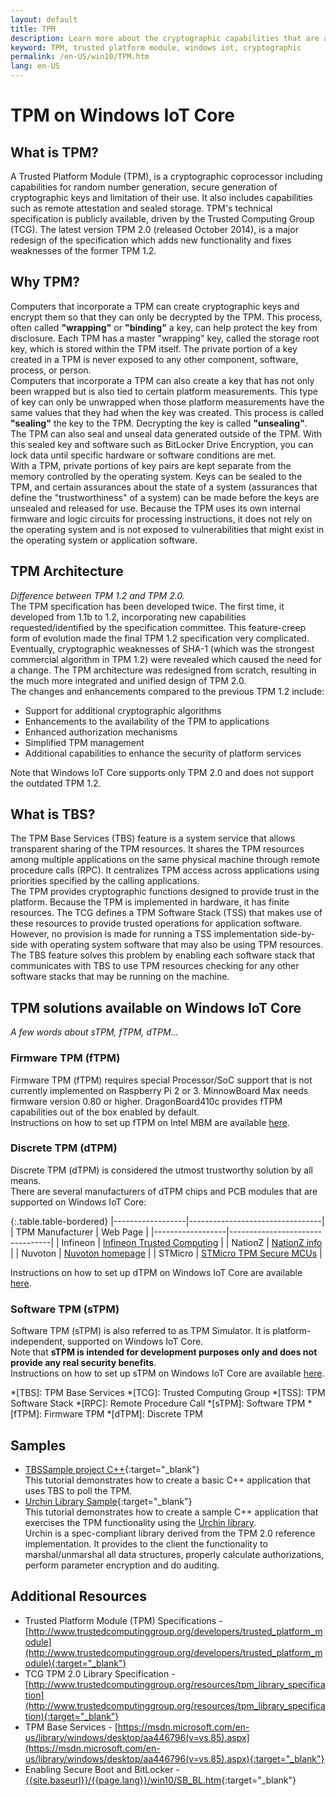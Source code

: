 ```yaml
---
layout: default
title: TPM
description: Learn more about the cryptographic capabilities that are available for Windows IoT Core.
keyword: TPM, trusted platform module, windows iot, cryptographic
permalink: /en-US/win10/TPM.htm
lang: en-US
---
```


# TPM on Windows IoT Core

## What is TPM?  
A Trusted Platform Module (TPM), is a cryptographic coprocessor including capabilities for random number generation, secure generation of cryptographic keys and limitation of their use. It also includes capabilities such as remote attestation and sealed storage.
TPM's technical specification is publicly available, driven by the Trusted Computing Group (TCG). The latest version TPM 2.0 (released October 2014), is a major redesign of the specification which adds new functionality and fixes weaknesses of the former TPM 1.2.

## Why TPM?  
Computers that incorporate a TPM can create cryptographic keys and encrypt them so that they can only be decrypted by the TPM. This process, often called **"wrapping"** or **"binding"** a key, can help protect the key from disclosure. Each TPM has a master "wrapping" key, called the storage root key, which is stored within the TPM itself. The private portion of a key created in a TPM is never exposed to any other component, software, process, or person.  
Computers that incorporate a TPM can also create a key that has not only been wrapped but is also tied to certain platform measurements. This type of key can only be unwrapped when those platform measurements have the same values that they had when the key was created. This process is called **"sealing"** the key to the TPM. Decrypting the key is called **"unsealing"**. The TPM can also seal and unseal data generated outside of the TPM. With this sealed key and software such as BitLocker Drive Encryption, you can lock data until specific hardware or software conditions are met.  
With a TPM, private portions of key pairs are kept separate from the memory controlled by the operating system. Keys can be sealed to the TPM, and certain assurances about the state of a system (assurances that define the "trustworthiness" of a system) can be made before the keys are unsealed and released for use. Because the TPM uses its own internal firmware and logic circuits for processing instructions, it does not rely on the operating system and is not exposed to vulnerabilities that might exist in the operating system or application software.

## TPM Architecture  
_Difference between TPM 1.2 and TPM 2.0._  
The TPM specification has been developed twice. The first time, it developed from 1.1b to 1.2, incorporating  new capabilities requested/identified by the specification committee. This feature-creep form of evolution made the final TPM 1.2 specification very complicated. Eventually, cryptographic weaknesses of SHA-1 (which was the strongest commercial algorithm in TPM 1.2) were revealed which caused the need for a change. The TPM architecture was redesigned from scratch, resulting in the much more integrated and unified design of TPM 2.0.  
The changes and enhancements compared to the previous TPM 1.2 include:

* Support for additional cryptographic algorithms
* Enhancements to the availability of the TPM to applications
* Enhanced authorization mechanisms
* Simplified TPM management
* Additional capabilities to enhance the security of platform services

Note that Windows IoT Core supports only TPM 2.0 and does not support the outdated TPM 1.2.

## What is TBS?  
The TPM Base Services (TBS) feature is a system service that allows transparent sharing of the TPM resources. It shares the TPM resources among multiple applications on the same physical machine through remote procedure calls (RPC). It centralizes TPM access across applications using priorities specified by the calling applications.  
The TPM provides cryptographic functions designed to provide trust in the platform. Because the TPM is implemented in hardware, it has finite resources. The TCG defines a TPM Software Stack (TSS) that makes use of these resources to provide trusted operations for application software. However, no provision is made for running a TSS implementation side-by-side with operating system software that may also be using TPM resources. The TBS feature solves this problem by enabling each software stack that communicates with TBS to use TPM resources checking for any other software stacks that may be running on the machine.

## TPM solutions available on Windows IoT Core  
_A few words about sTPM, fTPM, dTPM..._

### Firmware TPM (fTPM)  
Firmware TPM (fTPM) requires special Processor/SoC support that is not currently implemented on Raspberry Pi 2 or 3. MinnowBoard Max needs firmware version 0.80 or higher. DragonBoard410c provides fTPM capabilities out of the box enabled by default.  
Instructions on how to set up fTPM on Intel MBM are available [here][1].

### Discrete TPM (dTPM)  
Discrete TPM (dTPM) is considered the utmost trustworthy solution by all means.  
There are several manufacturers of dTPM chips and PCB modules that are supported on Windows IoT Core:

{:.table.table-bordered}
|------------------|---------------------------------|
| TPM Manufacturer | Web Page                        |
|------------------|---------------------------------|
| Infineon         | [Infineon Trusted Computing][4] |
| NationZ          | [NationZ info][5]               |
| Nuvoton          | [Nuvoton homepage][6]           |
| STMicro          | [STMicro TPM Secure MCUs][7]    |

Instructions on how to set up dTPM on Windows IoT Core are available [here][2].

### Software TPM (sTPM)  
Software TPM (sTPM) is also referred to as TPM Simulator. It is platform-independent, supported on Windows IoT Core.  
Note that **sTPM is intended for development purposes only and does not provide any real security benefits**.  
Instructions on how to set up sTPM on Windows IoT Core are available [here][3].

[1]: {{site.baseurl}}/{{page.lang}}/win10/SetupTPM.htm#fTPM "Firmware TPM"
[2]: {{site.baseurl}}/{{page.lang}}/win10/SetupTPM.htm#dTPM "Discrete TPM"
[3]: {{site.baseurl}}/{{page.lang}}/win10/SetupTPM.htm#sTPM "TPM Simulator"
[4]: http://www.infineon.com/cms/en/product/security-ic/trusted-computing/channel.html?channel=db3a30433efacd9a013f10d2a7264daa "Infineon"
[5]: http://www.trustedcomputinggroup.org/nationz-technologies-inc "NationZ"
[6]: https://www.nuvoton.com/hq/products/cloud-computing/security/trusted-platform-module-tpm "Nuvoton"
[7]: http://www.st.com/web/en/catalog/mmc/FM143/CL1814/SC1522 "STMicro"

*[TBS]: TPM Base Services
*[TCG]: Trusted Computing Group
*[TSS]: TPM Software Stack
*[RPC]: Remote Procedure Call
*[sTPM]: Software TPM
*[fTPM]: Firmware TPM
*[dTPM]: Discrete TPM
 
## Samples  
* [TBSSample project C++]({{site.baseurl}}/{{page.lang}}/win10/samples/TBSSample.htm){:target="_blank"}  
  This tutorial demonstrates how to create a basic C++ application that uses TBS to poll the TPM.  
* [Urchin Library Sample]({{site.baseurl}}/{{page.lang}}/win10/samples/UrchinLibrary.htm){:target="_blank"}  
  This tutorial demonstrates how to create a sample C++ application that exercises the TPM functionality using the [Urchin library][8].  
  Urchin is a spec-compliant library derived from the TPM 2.0 reference implementation. It provides to the client the functionality to marshal/unmarshal all data structures, properly calculate authorizations, perform parameter encryption and do auditing.
  
[8]: https://github.com/ms-iot/security "Urchin library"

## Additional Resources  
* Trusted Platform Module (TPM) Specifications - [http://www.trustedcomputinggroup.org/developers/trusted_platform_module](http://www.trustedcomputinggroup.org/developers/trusted_platform_module){:target="_blank"}
* TCG TPM 2.0 Library Specification - [http://www.trustedcomputinggroup.org/resources/tpm_library_specification](http://www.trustedcomputinggroup.org/resources/tpm_library_specification){:target="_blank"}
* TPM Base Services - [https://msdn.microsoft.com/en-us/library/windows/desktop/aa446796(v=vs.85).aspx](https://msdn.microsoft.com/en-us/library/windows/desktop/aa446796(v=vs.85).aspx){:target="_blank"}
* Enabling Secure Boot and BitLocker - [{{site.baseurl}}/{{page.lang}}/win10/SB_BL.htm]({{site.baseurl}}/{{page.lang}}/win10/SB_BL.htm){:target="_blank"}

